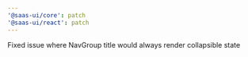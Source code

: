 ```yaml
---
'@saas-ui/core': patch
'@saas-ui/react': patch
---
```


Fixed issue where NavGroup title would always render collapsible state
